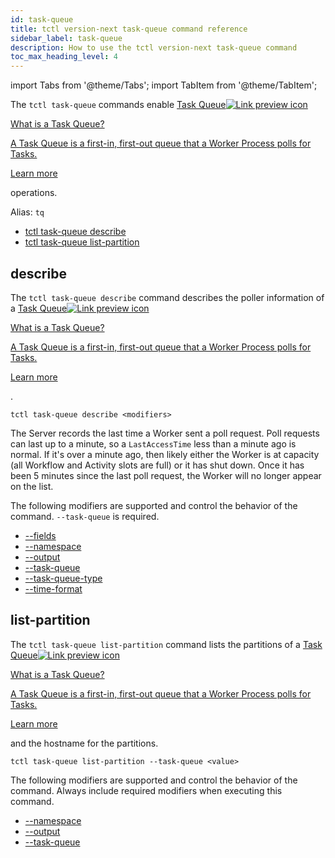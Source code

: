 ```yaml
---
id: task-queue
title: tctl version-next task-queue command reference
sidebar_label: task-queue
description: How to use the tctl version-next task-queue command
toc_max_heading_level: 4
---
```


<!-- THIS FILE IS GENERATED. DO NOT EDIT THIS FILE DIRECTLY -->

import Tabs from '@theme/Tabs';
import TabItem from '@theme/TabItem';

The `tctl task-queue` commands enable <a class="tdlp" href="/tasks#task-queue">Task Queue<span class="tdlpiw"><img src="/img/link-preview-icon.svg" alt="Link preview icon" /></span><div class="tdlpc"><p class="tdlppt">What is a Task Queue?</p><p class="tdlppd">A Task Queue is a first-in, first-out queue that a Worker Process polls for Tasks.</p><p class="tdlplm"><a class="tdlplma" href="/tasks#task-queue">Learn more</a></p></div></a> operations.

Alias: `tq`

- [tctl task-queue describe](/tctl-next/task-queue#describe)
- [tctl task-queue list-partition](/tctl-next/task-queue#list-partition)

## describe

The `tctl task-queue describe` command describes the poller information of a <a class="tdlp" href="/tasks#task-queue">Task Queue<span class="tdlpiw"><img src="/img/link-preview-icon.svg" alt="Link preview icon" /></span><div class="tdlpc"><p class="tdlppt">What is a Task Queue?</p><p class="tdlppd">A Task Queue is a first-in, first-out queue that a Worker Process polls for Tasks.</p><p class="tdlplm"><a class="tdlplma" href="/tasks#task-queue">Learn more</a></p></div></a>.

`tctl task-queue describe <modifiers>`

The Server records the last time a Worker sent a poll request.
Poll requests can last up to a minute, so a `LastAccessTime` less than a minute ago is normal.
If it's over a minute ago, then likely either the Worker is at capacity (all Workflow and Activity slots are full) or it has shut down.
Once it has been 5 minutes since the last poll request, the Worker will no longer appear on the list.

The following modifiers are supported and control the behavior of the command.
`--task-queue` is required.

- [--fields](/tctl-next/modifiers#--fields)
- [--namespace](/tctl-next/modifiers#--namespace)
- [--output](/tctl-next/modifiers#--output)
- [--task-queue](/tctl-next/modifiers#--task-queue)
- [--task-queue-type](/tctl-next/modifiers#--task-queue-type)
- [--time-format](/tctl-next/modifiers#--time-format)

## list-partition

The `tctl task-queue list-partition` command lists the partitions of a <a class="tdlp" href="/tasks#task-queue">Task Queue<span class="tdlpiw"><img src="/img/link-preview-icon.svg" alt="Link preview icon" /></span><div class="tdlpc"><p class="tdlppt">What is a Task Queue?</p><p class="tdlppd">A Task Queue is a first-in, first-out queue that a Worker Process polls for Tasks.</p><p class="tdlplm"><a class="tdlplma" href="/tasks#task-queue">Learn more</a></p></div></a> and the hostname for the partitions.

`tctl task-queue list-partition --task-queue <value>`

The following modifiers are supported and control the behavior of the command.
Always include required modifiers when executing this command.

- [--namespace](/tctl-next/modifiers#--namespace)
- [--output](/tctl-next/modifiers#--output)
- [--task-queue](/tctl-next/modifiers#--task-queue)

